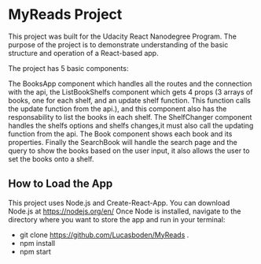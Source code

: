 # MyReads Project

This project was built for the Udacity React Nanodegree Program. The purpose of the project is to demonstrate understanding of the basic structure and operation of a React-based app.

The project has 5 basic components:

The BooksApp component which handles all the routes and the connection with the api,
the ListBookShelfs component which gets 4 props (3 arrays of books, one for each shelf, and an update shelf function. This function calls the update function from the api.), and this component also has the responsability to list the books in each shelf. The ShelfChanger component handles the shelfs options and shelfs changes,it must also call the updating function from the api. The Book component shows each book and its properties. Finally the SearchBook will handle the search page and the query to show the books based on the user input, it also allows the user to set the books onto a shelf.

## How to Load the App

This project uses Node.js and Create-React-App.
You can download Node.js at https://nodejs.org/en/
Once Node is installed, navigate to the directory where you want to store the app and run in your terminal:
* git clone https://github.com/Lucasboden/MyReads .
* npm install
* npm start


